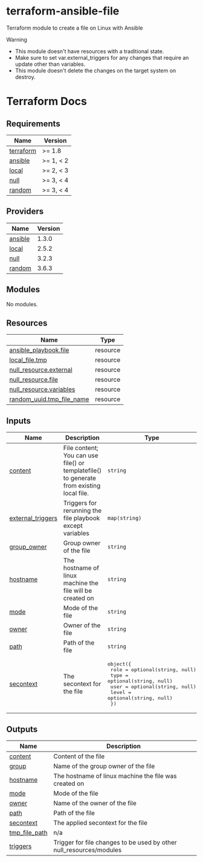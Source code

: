 # terraform-ansible-file
Terraform module to create a file on Linux with Ansible

> [!Warning]
> * This module doesn't have resources with a traditional state.
> * Make sure to set var.external_triggers for any changes that require an update other than variables.
> * This module doesn't delete the changes on the target system on destroy.

# Terraform Docs

<!-- BEGIN_TF_DOCS -->
## Requirements

| Name | Version |
|------|---------|
| <a name="requirement_terraform"></a> [terraform](#requirement\_terraform) | >= 1.8 |
| <a name="requirement_ansible"></a> [ansible](#requirement\_ansible) | >= 1, < 2 |
| <a name="requirement_local"></a> [local](#requirement\_local) | >= 2, < 3 |
| <a name="requirement_null"></a> [null](#requirement\_null) | >= 3, < 4 |
| <a name="requirement_random"></a> [random](#requirement\_random) | >= 3, < 4 |

## Providers

| Name | Version |
|------|---------|
| <a name="provider_ansible"></a> [ansible](#provider\_ansible) | 1.3.0 |
| <a name="provider_local"></a> [local](#provider\_local) | 2.5.2 |
| <a name="provider_null"></a> [null](#provider\_null) | 3.2.3 |
| <a name="provider_random"></a> [random](#provider\_random) | 3.6.3 |

## Modules

No modules.

## Resources

| Name | Type |
|------|------|
| [ansible_playbook.file](https://registry.terraform.io/providers/ansible/ansible/latest/docs/resources/playbook) | resource |
| [local_file.tmp](https://registry.terraform.io/providers/hashicorp/local/latest/docs/resources/file) | resource |
| [null_resource.external](https://registry.terraform.io/providers/hashicorp/null/latest/docs/resources/resource) | resource |
| [null_resource.file](https://registry.terraform.io/providers/hashicorp/null/latest/docs/resources/resource) | resource |
| [null_resource.variables](https://registry.terraform.io/providers/hashicorp/null/latest/docs/resources/resource) | resource |
| [random_uuid.tmp_file_name](https://registry.terraform.io/providers/hashicorp/random/latest/docs/resources/uuid) | resource |

## Inputs

| Name | Description | Type | Default | Required |
|------|-------------|------|---------|:--------:|
| <a name="input_content"></a> [content](#input\_content) | File content; You can use file() or templatefile() to generate from existing local file. | `string` | n/a | yes |
| <a name="input_external_triggers"></a> [external\_triggers](#input\_external\_triggers) | Triggers for rerunning the file playbook except variables | `map(string)` | `{}` | no |
| <a name="input_group_owner"></a> [group\_owner](#input\_group\_owner) | Group owner of the file | `string` | `null` | no |
| <a name="input_hostname"></a> [hostname](#input\_hostname) | The hostname of linux machine the file will be created on | `string` | n/a | yes |
| <a name="input_mode"></a> [mode](#input\_mode) | Mode of the file | `string` | `"0600"` | no |
| <a name="input_owner"></a> [owner](#input\_owner) | Owner of the file | `string` | `"root"` | no |
| <a name="input_path"></a> [path](#input\_path) | Path of the file | `string` | n/a | yes |
| <a name="input_secontext"></a> [secontext](#input\_secontext) | The secontext for the file | <pre>object({<br>    role  = optional(string, null)<br>    type  = optional(string, null)<br>    user  = optional(string, null)<br>    level = optional(string, null)<br>  })</pre> | `{}` | no |

## Outputs

| Name | Description |
|------|-------------|
| <a name="output_content"></a> [content](#output\_content) | Content of the file |
| <a name="output_group"></a> [group](#output\_group) | Name of the group owner of the file |
| <a name="output_hostname"></a> [hostname](#output\_hostname) | The hostname of linux machine the file was created on |
| <a name="output_mode"></a> [mode](#output\_mode) | Mode of the file |
| <a name="output_owner"></a> [owner](#output\_owner) | Name of the owner of the file |
| <a name="output_path"></a> [path](#output\_path) | Path of the file |
| <a name="output_secontext"></a> [secontext](#output\_secontext) | The applied secontext for the file |
| <a name="output_tmp_file_path"></a> [tmp\_file\_path](#output\_tmp\_file\_path) | n/a |
| <a name="output_triggers"></a> [triggers](#output\_triggers) | Trigger for file changes to be used by other null\_resources/modules |
<!-- END_TF_DOCS -->
